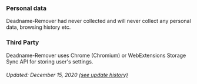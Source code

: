 ### Personal data

Deadname-Remover had never collected and will never collect any personal data, browsing history etc.

### Third Party

Deadname-Remover uses Chrome (Chromium) or WebExtensions Storage Sync API for storing user's settings.

###### Updated: December 15, 2020 [(see update history)](https://github.com/WillHayCode/Deadname-Remover/commits/master/PRIVACY_POLICY.md)
